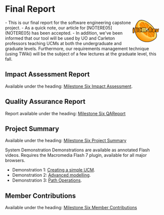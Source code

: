 # Final Report
<img align="right" src="img/logofinal_smaller.gif">
   - This is our final report for the software engineering capstone project.
   - As a quick note, our article for [NOTERE05](NOTERE05) has been accepted.
   - In addition, we've been informed that our tool will be used by UO and Carleton professors teaching UCMs at both the undergraduate and graduate levels.
    Furthermore, our requirements management technique (using TWiki) will be the subject of a few lectures at the graduate level, this fall. 

## Impact Assessment Report
Available under the heading: [Milestone Six Impact Assessment](MilestoneSixImpactAssessment).

## Quality Assurance Report
Report available under the heading: [Milestone Six QAReport](att/MilestoneSixQAReport.pdf)

## Project Summary
Available under the heading: [Milestone Six Project Summary](MilestoneSixProjectSummary)

System Demonstration
Demonstrations are available as annotated Flash videos. Requires the Macromedia Flash 7 plugin, available for all major browsers.

  -  Demonstration 1: [Creating a simple UCM](CreatingaSimpleUCM).
  -  Demonstration 2: [Advanced modelling](AdvancedModelling).
  -  Demonstration 3: [Path Operations](PathOperations). 

## Member Contributions
Available under the heading: [Milestone Six Member Contributions](att/MilestoneSixMemberContributions.pdf)